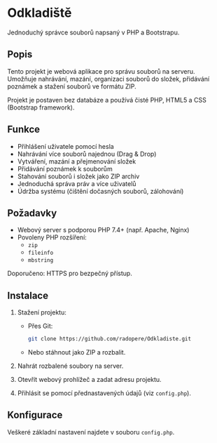 # Odkladiště

Jednoduchý správce souborů napsaný v PHP a Bootstrapu.

## Popis

Tento projekt je webová aplikace pro správu souborů na serveru.  
Umožňuje nahrávání, mazání, organizaci souborů do složek, přidávání poznámek a stažení souborů ve formátu ZIP.

Projekt je postaven bez databáze a používá čisté PHP, HTML5 a CSS (Bootstrap framework).

## Funkce

- Přihlášení uživatele pomocí hesla
- Nahrávání více souborů najednou (Drag & Drop)
- Vytváření, mazání a přejmenování složek
- Přidávání poznámek k souborům
- Stahování souborů i složek jako ZIP archiv
- Jednoduchá správa práv a více uživatelů
- Údržba systému (čištění dočasných souborů, zálohování)

## Požadavky

- Webový server s podporou PHP 7.4+ (např. Apache, Nginx)
- Povoleny PHP rozšíření:
  - `zip`
  - `fileinfo`
  - `mbstring`
  
Doporučeno: HTTPS pro bezpečný přístup.

## Instalace

1. Stažení projektu:
   - Přes Git:
     ```bash
     git clone https://github.com/radopere/Odkladiste.git
     ```
   - Nebo stáhnout jako ZIP a rozbalit.

2. Nahrát rozbalené soubory na server.

3. Otevřít webový prohlížeč a zadat adresu projektu.

4. Přihlásit se pomocí přednastavených údajů (viz `config.php`).

## Konfigurace

Veškeré základní nastavení najdete v souboru `config.php`.
